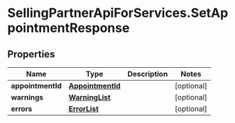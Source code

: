 # SellingPartnerApiForServices.SetAppointmentResponse

## Properties
Name | Type | Description | Notes
------------ | ------------- | ------------- | -------------
**appointmentId** | [**AppointmentId**](AppointmentId.md) |  | [optional] 
**warnings** | [**WarningList**](WarningList.md) |  | [optional] 
**errors** | [**ErrorList**](ErrorList.md) |  | [optional] 
